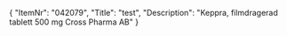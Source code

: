 {
  "ItemNr": "042079",
  "Title": "test",
  "Description": "Keppra, filmdragerad tablett 500 mg Cross Pharma AB"
}